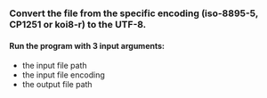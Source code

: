### Convert the file from the specific encoding (iso-8895-5, CP1251 or koi8-r) to the UTF-8.

#### Run the program with 3 input arguments:
- the input file path
- the input file encoding
- the output file path